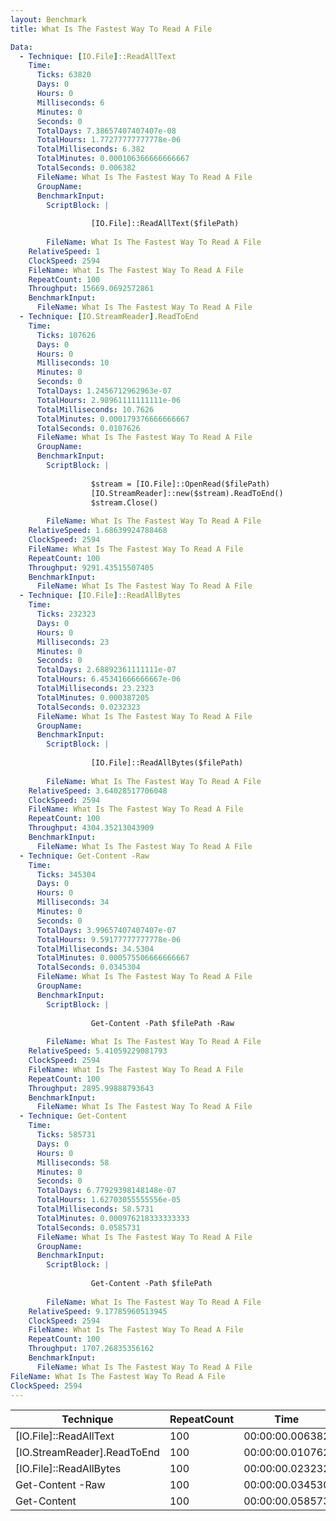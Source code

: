 ```yaml
---
layout: Benchmark
title: What Is The Fastest Way To Read A File

Data: 
  - Technique: [IO.File]::ReadAllText
    Time: 
      Ticks: 63820
      Days: 0
      Hours: 0
      Milliseconds: 6
      Minutes: 0
      Seconds: 0
      TotalDays: 7.38657407407407e-08
      TotalHours: 1.77277777777778e-06
      TotalMilliseconds: 6.382
      TotalMinutes: 0.000106366666666667
      TotalSeconds: 0.006382
      FileName: What Is The Fastest Way To Read A File
      GroupName: 
      BenchmarkInput: 
        ScriptBlock: |
          
                  [IO.File]::ReadAllText($filePath)
              
        FileName: What Is The Fastest Way To Read A File
    RelativeSpeed: 1
    ClockSpeed: 2594
    FileName: What Is The Fastest Way To Read A File
    RepeatCount: 100
    Throughput: 15669.0692572861
    BenchmarkInput: 
      FileName: What Is The Fastest Way To Read A File
  - Technique: [IO.StreamReader].ReadToEnd
    Time: 
      Ticks: 107626
      Days: 0
      Hours: 0
      Milliseconds: 10
      Minutes: 0
      Seconds: 0
      TotalDays: 1.2456712962963e-07
      TotalHours: 2.98961111111111e-06
      TotalMilliseconds: 10.7626
      TotalMinutes: 0.000179376666666667
      TotalSeconds: 0.0107626
      FileName: What Is The Fastest Way To Read A File
      GroupName: 
      BenchmarkInput: 
        ScriptBlock: |
          
                  $stream = [IO.File]::OpenRead($filePath)
                  [IO.StreamReader]::new($stream).ReadToEnd()
                  $stream.Close()
              
        FileName: What Is The Fastest Way To Read A File
    RelativeSpeed: 1.68639924788468
    ClockSpeed: 2594
    FileName: What Is The Fastest Way To Read A File
    RepeatCount: 100
    Throughput: 9291.43515507405
    BenchmarkInput: 
      FileName: What Is The Fastest Way To Read A File
  - Technique: [IO.File]::ReadAllBytes
    Time: 
      Ticks: 232323
      Days: 0
      Hours: 0
      Milliseconds: 23
      Minutes: 0
      Seconds: 0
      TotalDays: 2.68892361111111e-07
      TotalHours: 6.45341666666667e-06
      TotalMilliseconds: 23.2323
      TotalMinutes: 0.000387205
      TotalSeconds: 0.0232323
      FileName: What Is The Fastest Way To Read A File
      GroupName: 
      BenchmarkInput: 
        ScriptBlock: |
          
                  [IO.File]::ReadAllBytes($filePath)
              
        FileName: What Is The Fastest Way To Read A File
    RelativeSpeed: 3.64028517706048
    ClockSpeed: 2594
    FileName: What Is The Fastest Way To Read A File
    RepeatCount: 100
    Throughput: 4304.35213043909
    BenchmarkInput: 
      FileName: What Is The Fastest Way To Read A File
  - Technique: Get-Content -Raw
    Time: 
      Ticks: 345304
      Days: 0
      Hours: 0
      Milliseconds: 34
      Minutes: 0
      Seconds: 0
      TotalDays: 3.99657407407407e-07
      TotalHours: 9.59177777777778e-06
      TotalMilliseconds: 34.5304
      TotalMinutes: 0.000575506666666667
      TotalSeconds: 0.0345304
      FileName: What Is The Fastest Way To Read A File
      GroupName: 
      BenchmarkInput: 
        ScriptBlock: |
          
                  Get-Content -Path $filePath -Raw
              
        FileName: What Is The Fastest Way To Read A File
    RelativeSpeed: 5.41059229081793
    ClockSpeed: 2594
    FileName: What Is The Fastest Way To Read A File
    RepeatCount: 100
    Throughput: 2895.99888793643
    BenchmarkInput: 
      FileName: What Is The Fastest Way To Read A File
  - Technique: Get-Content
    Time: 
      Ticks: 585731
      Days: 0
      Hours: 0
      Milliseconds: 58
      Minutes: 0
      Seconds: 0
      TotalDays: 6.77929398148148e-07
      TotalHours: 1.62703055555556e-05
      TotalMilliseconds: 58.5731
      TotalMinutes: 0.000976218333333333
      TotalSeconds: 0.0585731
      FileName: What Is The Fastest Way To Read A File
      GroupName: 
      BenchmarkInput: 
        ScriptBlock: |
          
                  Get-Content -Path $filePath
              
        FileName: What Is The Fastest Way To Read A File
    RelativeSpeed: 9.17785960513945
    ClockSpeed: 2594
    FileName: What Is The Fastest Way To Read A File
    RepeatCount: 100
    Throughput: 1707.26835356162
    BenchmarkInput: 
      FileName: What Is The Fastest Way To Read A File
FileName: What Is The Fastest Way To Read A File
ClockSpeed: 2594
---
```





|Technique                  |RepeatCount|Time           |RelativeSpeed|Throughput|
|---------------------------|-----------|---------------|-------------|----------|
|[IO.File]::ReadAllText     |100        |00:00:00.006382|1x           |15669.07/s|
|[IO.StreamReader].ReadToEnd|100        |00:00:00.010762|1.69x        |9291.44/s |
|[IO.File]::ReadAllBytes    |100        |00:00:00.023232|3.64x        |4304.35/s |
|Get-Content -Raw           |100        |00:00:00.034530|5.41x        |2896/s    |
|Get-Content                |100        |00:00:00.058573|9.18x        |1707.27/s |
